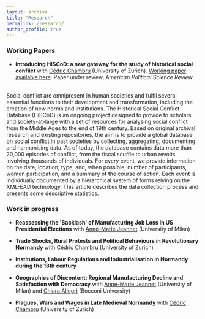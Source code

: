 ```yaml
---
layout: archive
title: "Research"
permalink: /research/
author_profile: true
---
```


### Working Papers


- **Introducing HiSCoD: a new gateway for the study of historical social conflict** with [Cédric Chambru](https://cedricchambru.github.io/) (University of Zurich). [Working paper available here](https://doi.org/10.5167/uzh-217109). Paper under review, _American Political Science Review_.

<br>Social conflict are omnipresent in human societies and fulfil several essential functions to their development and transformation, including the creation of new norms and institutions. The Historical Social Conflict Database (HiSCoD) is an ongoing project designed to provide to scholars and society-at-large with a set of resources for analysing social conflict from the Middle Ages to the end of 19th century. Based on original archival research and existing repositories, the aim is to provide a global database on social conflict in past societies by collecting, aggregating, documenting and harmonising data. As of today, the database contains data more than 20,000 episodes of conflict, from the fiscal scuffle to urban revolts involving thousands of individuals. For every event, we provide information on the date, location, type, and, when possible, number of participants, women participation, and a summary of the course of action. Each event is individually documented by a hierarchical system of forms relying on the XML-EAD technology. This article describes the data collection process and presents some descriptive statistics.

### Work in progress
- **Reassessing the 'Backlash' of Manufacturing Job Loss in US Presidential Elections** with [Anne-Marie Jeannet](https://sites.google.com/site/amjeannet/home) (University of Milan)

- **Trade Shocks, Rural Protests and Political Behaviours in Revolutionary Normandy** with [Cédric Chambru](https://cedricchambru.github.io/) (University of Zurich)

- **Institutions, Labour Regulations and Industrialisation in Normandy during the 18th century**

- **Geographies of Discontent: Regional Manufacturing Decline and Satisfaction with Democracy** with [Anne-Marie Jeannet](https://sites.google.com/site/amjeannet/home) (University of Milan) and [Chiara Allegri](https://sites.google.com/view/allegrichiara/home) (Bocconi University)

- **Plagues, Wars and Wages in Late Medieval Normandy** with [Cédric Chambru](https://cedricchambru.github.io/) (University of Zurich)










